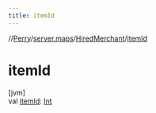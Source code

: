 ```yaml
---
title: itemId
---
```

//[Perry](../../../index.html)/[server.maps](../index.html)/[HiredMerchant](index.html)/[itemId](item-id.html)



# itemId



[jvm]\
val [itemId](item-id.html): [Int](https://kotlinlang.org/api/latest/jvm/stdlib/kotlin/-int/index.html)





